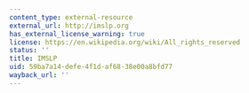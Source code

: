 ```yaml
---
content_type: external-resource
external_url: http://imslp.org
has_external_license_warning: true
license: https://en.wikipedia.org/wiki/All_rights_reserved
status: ''
title: IMSLP
uid: 59ba7a14-defe-4f1d-af68-38e00a8bfd77
wayback_url: ''
---
```

